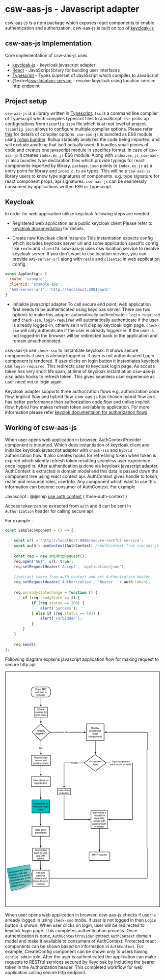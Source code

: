 # csw-aas-js - Javascript adapter

csw-aas-js is a npm package which exposes react components to enable authentication and authorization. csw-aas-js is built
on top of [keycloak-js](https://www.keycloak.org/docs/latest/securing_apps/index.html#_javascript_adapter)

## csw-aas-js Implementation

Core implementation of csw-aas-js uses

- [keycloak-js](https://www.keycloak.org/docs/latest/securing_apps/index.html#_javascript_adapter) - keycloak javascript adapter
- [React](https://reactjs.org/) - JavaScript library for building user interfaces
- [Typescript](https://www.typescriptlang.org/) - Types superset of JavaScript which compiles to JavaScript
- @extref[csw-location-service](csw:services/location) - resolve keycloak using location service http endpoint

## Project setup

`csw-aas-js` is a library written in [Typescript](https://www.typescriptlang.org/). `tsc` is a command line compiler of 
Typescript which compiles typescrit files to JavaScript. `tsc` picks up configurations from `tsconfig.json` file which 
is at root level of project. `tsconfig.json` allows to configure multiple compiler options. Please refer 
[this](https://www.typescriptlang.org/docs/handbook/compiler-options.html) for details of compiler options. 
`csw-aas-js` is bundled as ES6 module using [rollup bundler](https://rollupjs.org/guide/en). Rollup statically analyzes 
the code being imported, and will exclude anything that isn't actually used. It bundles small pieces of code and creates
one javascript module in specifies format. In case of `csw-aas-js` it creates `index.es.js` ES6 module. Along with `index.es.js`,
`csw-aas-js` also bundles type declaration files which provide typings for react components exported by library. `package.json`
points to `index.es.js` as a entry point for library and `index.d.ts` as types. This will help `csw-aas-js` library users
to know type signatures of components. e.g. type signature for react component props, api signatures. `csw-aas-js` can be
seamlessly consumed by applications written ES6 or Typescript. 

## Keycloak

In order for web application utilize keycloak following steps are needed:

- Registered web application as a public keycloak client
Please refer to [keycloak documentation](https://www.keycloak.org/docs/latest/getting_started/index.html)
for details.

- Create new Keycloak client instance 
This instantiation expects config which includes keycloak server url and some application 
specific config like `realm` and `clientId`. csw-aas-js uses csw location service to resolve keycloak server. If you 
don't want to use location service, you can provide `AAS-server-url` along with `realm` and `clientId` in web application config. 

```javascript
const AppConfig = {
  realm: 'example',
  clientId: 'example-app',
  'AAS-server-url': 'http://localhost:8081/auth'
}
``` 
- Initialize javascript adapter 
To call secure end point, web application first needs to be authenticated using keycloak server. There are two options to make this adapter automatically authenticate - `login-required` and `check-sso`. 
`login-required` will automatically authenticate if the user is already logged-in, otherwise it will display keycloak login page. 
`check-sso` will only authenticate if the user is already logged-in. If the user is not logged-in the browser will be redirected back to 
the application and remain unauthenticated. 

csw-aas-js use `check-sso` to instantiate keycloak. It shows secure components if user is already logged in.
If user is not authenticated Login component is rendered. If user clicks on login button it instantiates keyclock use `login-required`. This redirects 
user to keycloak login page. As access token has very short life span, at time of keycloak instantiation csw-aas-js also adds hooks to refresh
token. This gives seamless user experience as user need not to login again.

Keycloak adapter supports three authorization flows e.g. authorization code flow, implicit flow and hybrid flow.
csw-aas-js has chosen hybrid flow as it has better performance than authorization code flow and unlike implicit flow,
hybrid flow makes refresh token available to application. For more information please refer [keyclok documentaion for authorization flows](https://www.keycloak.org/docs/latest/securing_apps/index.html#_javascript_implicit_flow)

## Working of csw-aas-js

When user opens web application in browser, AuthContextProvider component is mounted. Which does instantiation of keycloak 
client and initialize keycloak javascript adapter with `check-sso` and `hybrid` authorization flow. It also creates hooks for refreshing token when
token is expired which silently refresh token resulting seamless user experience once logged in. After authentication is done via
keycloak javascript adapter, AuthContext is extracted in domain model and this data is passed down the component tree using 
react context api. AuthContext gives handle to token, realm and resource roles, userInfo. Any component which want to use
this information can become consumer of AuthContext. For example

Javascript
:   @@snip [use auth context](../../../../csw-aas-js-examples/config-app/src/components/CreateConfig.jsx) { #use-auth-context }

Access token can be extracted from `auth` and it can be sent in `Authorization` header for calling secure api

For example -

```javascript
const SampleComponent = () => {

    const url = 'http://localhost:8080/secure-restful-service';
    const auth = useContext(AuthContext) //AuthContext from csw-aas-js
      
    const req = new XMLHttpRequest();
    req.open('GET', url, true);
    req.setRequestHeader('Accept', 'application/json');
    
    //extract token from auth context and set Authorization header
    req.setRequestHeader('Authorization', 'Bearer ' + auth.token);

    req.onreadystatechange = function () {
        if (req.readyState == 4) {
            if (req.status == 200) {
                alert('Success');
            } else if (req.status == 403) {
                alert('Forbidden');
            }
        }
    }

    req.send();
};
```

Following diagram explains javascript application flow for making request to secure http api

![javascript-app-flow](javascript-app-workflow.png)  

When user opens web application in browser, csw-aas-js checks if user is already logged in using `check-sso` mode. If user is 
not logged in then `Login` button is shown. When user clicks on login, user will be redirected to keyclok login page. 
This completes authentication process. Once authentication is done, `AuthContextProvider` extract `AuthContext` domain model and
make it available to consumers of AuthContext. Protected react components can be shown based on information in `AuthContext`.
For example, CreateConfig component can be shown only to users having `config admin` role. After the user is authenticated 
the application can make requests to RESTful services secured by Keycloak by including the bearer token in the Authorization header.
This completed workflow for web application calling secure http endpoint. 
